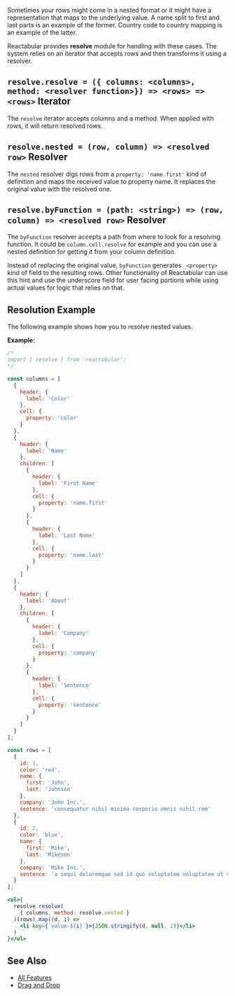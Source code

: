 Sometimes your rows might come in a nested format or it might have a representation that maps to the underlying value. A name split to first and last parts is an example of the former. Country code to country mapping is an example of the latter.

Reactabular provides **resolve** module for handling with these cases. The system relies on an iterator that accepts rows and then transforms it using a resolver.

## `resolve.resolve = ({ columns: <columns>, method: <resolver function>}) => <rows> => <rows>` Iterator

The `resolve` iterator accepts columns and a method. When applied with rows, it will return resolved rows.

## `resolve.nested = (row, column) => <resolved row>` Resolver

The `nested` resolver digs rows from a `property: 'name.first'` kind of definition and maps the received value to property name. It replaces the original value with the resolved one.

## `resolve.byFunction = (path: <string>) => (row, column) => <resolved row>` Resolver

The `byFunction` resolver accepts a path from where to look for a resolving function. It could be `column.cell.resolve` for example and you can use a nested definition for getting it from your column definition.

Instead of replacing the original value, `byFunction` generates `_<property>` kind of field to the resulting rows. Other functionality of Reactabular can use this hint and use the underscore field for user facing portions while using actual values for logic that relies on that.

## Resolution Example

The following example shows how you to resolve nested values.

**Example:**

```jsx
/*
import { resolve } from 'reactabular';
*/

const columns = [
  {
    header: {
      label: 'Color'
    },
    cell: {
      property: 'color'
    }
  },
  {
    header: {
      label: 'Name'
    },
    children: [
      {
        header: {
          label: 'First Name'
        },
        cell: {
          property: 'name.first'
        }
      },
      {
        header: {
          label: 'Last Name'
        },
        cell: {
          property: 'name.last'
        }
      }
    ]
  },
  {
    header: {
      label: 'About'
    },
    children: [
      {
        header: {
          label: 'Company'
        },
        cell: {
          property: 'company'
        }
      },
      {
        header: {
          label: 'Sentence'
        },
        cell: {
          property: 'sentence'
        }
      }
    ]
  }
];

const rows = [
  {
    id: 1,
    color: 'red',
    name: {
      first: 'John',
      last: 'Johnson'
    },
    company: 'John Inc.',
    sentence: 'consequatur nihil minima corporis omnis nihil rem'
  },
  {
    id: 2,
    color: 'blue',
    name: {
      first: 'Mike',
      last: 'Mikeson'
    },
    company: 'Mike Inc.',
    sentence: 'a sequi doloremque sed id quo voluptatem voluptatem ut voluptatibus'
  }
];

<ul>{
  resolve.resolve(
    { columns, method: resolve.nested }
  )(rows).map((d, i) =>
    <li key={`value-${i}`}>{JSON.stringify(d, null, 2)}</li>
  )
}</ul>
```

## See Also

* [All Features](/examples/all-features)
* [Drag and Drop](/examples/drag-and-drop)

